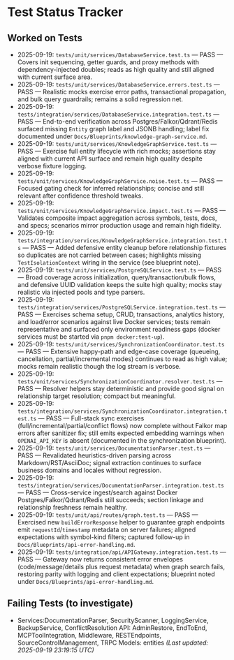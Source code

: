 # Test Status Tracker

## Worked on Tests
- 2025-09-19: `tests/unit/services/DatabaseService.test.ts` — PASS — Covers init sequencing, getter guards, and proxy methods with dependency-injected doubles; reads as high quality and still aligned with current surface area.
- 2025-09-19: `tests/unit/services/DatabaseService.errors.test.ts` — PASS — Realistic mocks exercise error paths, transactional propagation, and bulk query guardrails; remains a solid regression net.
- 2025-09-19: `tests/integration/services/DatabaseService.integration.test.ts` — PASS — End-to-end verification across Postgres/Falkor/Qdrant/Redis surfaced missing `Entity` graph label and JSONB handling; label fix documented under `Docs/Blueprints/knowledge-graph-service.md`.
- 2025-09-19: `tests/unit/services/KnowledgeGraphService.test.ts` — PASS — Exercise full entity lifecycle with rich mocks; assertions stay aligned with current API surface and remain high quality despite verbose fixture logging.
- 2025-09-19: `tests/unit/services/KnowledgeGraphService.noise.test.ts` — PASS — Focused gating check for inferred relationships; concise and still relevant after confidence threshold tweaks.
- 2025-09-19: `tests/unit/services/KnowledgeGraphService.impact.test.ts` — PASS — Validates composite impact aggregation across symbols, tests, docs, and specs; scenarios mirror production usage and remain high fidelity.
- 2025-09-19: `tests/integration/services/KnowledgeGraphService.integration.test.ts` — PASS — Added defensive entity cleanup before relationship fixtures so duplicates are not carried between cases; highlights missing `TestIsolationContext` wiring in the service (see blueprint note).
- 2025-09-19: `tests/unit/services/PostgreSQLService.test.ts` — PASS — Broad coverage across initialization, query/transaction/bulk flows, and defensive UUID validation keeps the suite high quality; mocks stay realistic via injected pools and type parsers.
- 2025-09-19: `tests/integration/services/PostgreSQLService.integration.test.ts` — PASS — Exercises schema setup, CRUD, transactions, analytics history, and load/error scenarios against live Docker services; tests remain representative and surfaced only environment readiness gaps (docker services must be started via `pnpm docker:test-up`).
- 2025-09-19: `tests/unit/services/SynchronizationCoordinator.test.ts` — PASS — Extensive happy-path and edge-case coverage (queueing, cancellation, partial/incremental modes) continues to read as high value; mocks remain realistic though the log stream is verbose.
- 2025-09-19: `tests/unit/services/SynchronizationCoordinator.resolver.test.ts` — PASS — Resolver helpers stay deterministic and provide good signal on relationship target resolution; compact but meaningful.
- 2025-09-19: `tests/integration/services/SynchronizationCoordinator.integration.test.ts` — PASS — Full-stack sync exercises (full/incremental/partial/conflict flows) now complete without Falkor map errors after sanitizer fix; still emits expected embedding warnings when `OPENAI_API_KEY` is absent (documented in the synchronization blueprint).
- 2025-09-19: `tests/unit/services/DocumentationParser.test.ts` — PASS — Revalidated heuristics-driven parsing across Markdown/RST/AsciiDoc; signal extraction continues to surface business domains and locales without regression.
- 2025-09-19: `tests/integration/services/DocumentationParser.integration.test.ts` — PASS — Cross-service ingest/search against Docker Postgres/Falkor/Qdrant/Redis still succeeds; section linkage and relationship freshness remain healthy.
- 2025-09-19: `tests/unit/api/routes/graph.test.ts` — PASS — Exercised new `buildErrorResponse` helper to guarantee graph endpoints emit `requestId`/`timestamp` metadata on server failures; aligned expectations with symbol-kind filters; captured follow-up in `Docs/Blueprints/api-error-handling.md`.
- 2025-09-19: `tests/integration/api/APIGateway.integration.test.ts` — PASS — Gateway now returns consistent error envelopes (code/message/details plus request metadata) when graph search fails, restoring parity with logging and client expectations; blueprint noted under `Docs/Blueprints/api-error-handling.md`.

## Failing Tests (to investigate)
- Services:DocumentationParser, SecurityScanner, LoggingService, BackupService, ConflictResolution
  API: AdminRestore, EndToEnd, MCPToolIntegration, Middleware, RESTEndpoints, SourceControlManagement, TRPC
  Models: entities
_(Last updated: 2025-09-19 23:19:15 UTC)_
